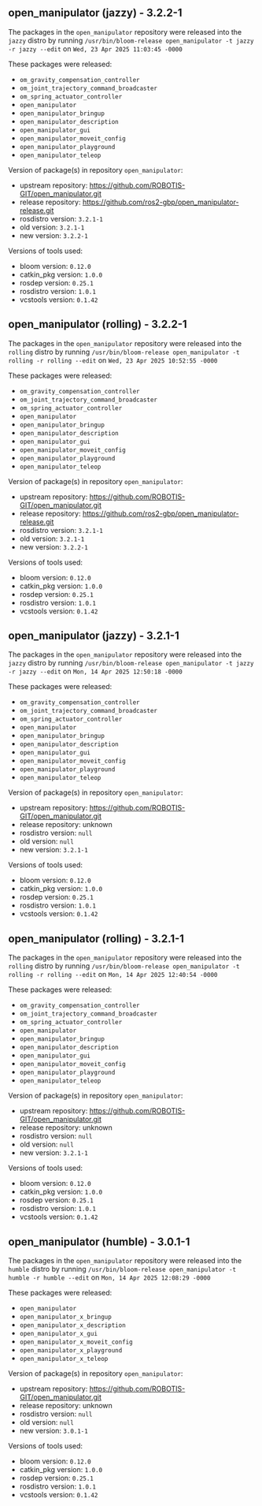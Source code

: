 ## open_manipulator (jazzy) - 3.2.2-1

The packages in the `open_manipulator` repository were released into the `jazzy` distro by running `/usr/bin/bloom-release open_manipulator -t jazzy -r jazzy --edit` on `Wed, 23 Apr 2025 11:03:45 -0000`

These packages were released:
- `om_gravity_compensation_controller`
- `om_joint_trajectory_command_broadcaster`
- `om_spring_actuator_controller`
- `open_manipulator`
- `open_manipulator_bringup`
- `open_manipulator_description`
- `open_manipulator_gui`
- `open_manipulator_moveit_config`
- `open_manipulator_playground`
- `open_manipulator_teleop`

Version of package(s) in repository `open_manipulator`:

- upstream repository: https://github.com/ROBOTIS-GIT/open_manipulator.git
- release repository: https://github.com/ros2-gbp/open_manipulator-release.git
- rosdistro version: `3.2.1-1`
- old version: `3.2.1-1`
- new version: `3.2.2-1`

Versions of tools used:

- bloom version: `0.12.0`
- catkin_pkg version: `1.0.0`
- rosdep version: `0.25.1`
- rosdistro version: `1.0.1`
- vcstools version: `0.1.42`


## open_manipulator (rolling) - 3.2.2-1

The packages in the `open_manipulator` repository were released into the `rolling` distro by running `/usr/bin/bloom-release open_manipulator -t rolling -r rolling --edit` on `Wed, 23 Apr 2025 10:52:55 -0000`

These packages were released:
- `om_gravity_compensation_controller`
- `om_joint_trajectory_command_broadcaster`
- `om_spring_actuator_controller`
- `open_manipulator`
- `open_manipulator_bringup`
- `open_manipulator_description`
- `open_manipulator_gui`
- `open_manipulator_moveit_config`
- `open_manipulator_playground`
- `open_manipulator_teleop`

Version of package(s) in repository `open_manipulator`:

- upstream repository: https://github.com/ROBOTIS-GIT/open_manipulator.git
- release repository: https://github.com/ros2-gbp/open_manipulator-release.git
- rosdistro version: `3.2.1-1`
- old version: `3.2.1-1`
- new version: `3.2.2-1`

Versions of tools used:

- bloom version: `0.12.0`
- catkin_pkg version: `1.0.0`
- rosdep version: `0.25.1`
- rosdistro version: `1.0.1`
- vcstools version: `0.1.42`


## open_manipulator (jazzy) - 3.2.1-1

The packages in the `open_manipulator` repository were released into the `jazzy` distro by running `/usr/bin/bloom-release open_manipulator -t jazzy -r jazzy --edit` on `Mon, 14 Apr 2025 12:50:18 -0000`

These packages were released:
- `om_gravity_compensation_controller`
- `om_joint_trajectory_command_broadcaster`
- `om_spring_actuator_controller`
- `open_manipulator`
- `open_manipulator_bringup`
- `open_manipulator_description`
- `open_manipulator_gui`
- `open_manipulator_moveit_config`
- `open_manipulator_playground`
- `open_manipulator_teleop`

Version of package(s) in repository `open_manipulator`:

- upstream repository: https://github.com/ROBOTIS-GIT/open_manipulator.git
- release repository: unknown
- rosdistro version: `null`
- old version: `null`
- new version: `3.2.1-1`

Versions of tools used:

- bloom version: `0.12.0`
- catkin_pkg version: `1.0.0`
- rosdep version: `0.25.1`
- rosdistro version: `1.0.1`
- vcstools version: `0.1.42`


## open_manipulator (rolling) - 3.2.1-1

The packages in the `open_manipulator` repository were released into the `rolling` distro by running `/usr/bin/bloom-release open_manipulator -t rolling -r rolling --edit` on `Mon, 14 Apr 2025 12:40:54 -0000`

These packages were released:
- `om_gravity_compensation_controller`
- `om_joint_trajectory_command_broadcaster`
- `om_spring_actuator_controller`
- `open_manipulator`
- `open_manipulator_bringup`
- `open_manipulator_description`
- `open_manipulator_gui`
- `open_manipulator_moveit_config`
- `open_manipulator_playground`
- `open_manipulator_teleop`

Version of package(s) in repository `open_manipulator`:

- upstream repository: https://github.com/ROBOTIS-GIT/open_manipulator.git
- release repository: unknown
- rosdistro version: `null`
- old version: `null`
- new version: `3.2.1-1`

Versions of tools used:

- bloom version: `0.12.0`
- catkin_pkg version: `1.0.0`
- rosdep version: `0.25.1`
- rosdistro version: `1.0.1`
- vcstools version: `0.1.42`


## open_manipulator (humble) - 3.0.1-1

The packages in the `open_manipulator` repository were released into the `humble` distro by running `/usr/bin/bloom-release open_manipulator -t humble -r humble --edit` on `Mon, 14 Apr 2025 12:08:29 -0000`

These packages were released:
- `open_manipulator`
- `open_manipulator_x_bringup`
- `open_manipulator_x_description`
- `open_manipulator_x_gui`
- `open_manipulator_x_moveit_config`
- `open_manipulator_x_playground`
- `open_manipulator_x_teleop`

Version of package(s) in repository `open_manipulator`:

- upstream repository: https://github.com/ROBOTIS-GIT/open_manipulator.git
- release repository: unknown
- rosdistro version: `null`
- old version: `null`
- new version: `3.0.1-1`

Versions of tools used:

- bloom version: `0.12.0`
- catkin_pkg version: `1.0.0`
- rosdep version: `0.25.1`
- rosdistro version: `1.0.1`
- vcstools version: `0.1.42`


